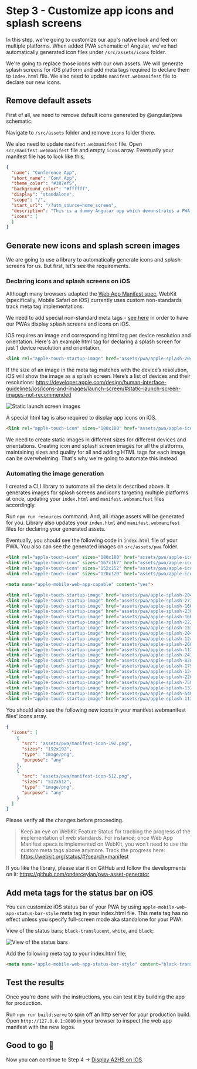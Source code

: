 # Step 3 - Customize app icons and splash screens

In this step, we're going to customize our app's native look and feel on multiple platforms. When added PWA schematic of Angular, we've had automatically generated icon files under `/src/assets/icons` folder. 

We're going to replace those icons with our own assets. We will generate splash screens for iOS platform and add meta tags required to declare them to `index.html` file. We also need to update `manifest.webmanifest` file to declare our new icons.

## Remove default assets

First of all, we need to remove default icons generated by @angular/pwa schematic.

Navigate to `/src/assets` folder and remove `icons` folder there. 

We also need to update `manifest.webmanifest` file. Open `src/manifest.webmanifest` file and empty `icons` array. Eventually your manifest file has to look like this;

```json
{
  "name": "Conference App",
  "short_name": "Conf App",
  "theme_color": "#387ef5",
  "background_color": "#ffffff",
  "display": "standalone",
  "scope": "/",
  "start_url": "/?utm_source=home_screen",
  "description": "This is a dummy Angular app which demonstrates a PWA's behaviour on different platforms.",
  "icons": [
  ]
}
```

## Generate new icons and splash screen images

We are going to use a library to automatically generate icons and splash screens for us. But first, let's see the requirements.

### Declaring icons and splash screens on iOS

Although many browsers adapted the [Web App Manifest spec](https://w3c.github.io/manifest/), WebKit (specifically, Mobile Safari on iOS) currently uses custom non-standards track meta tag implementations.

We need to add special non-standard meta tags - [see here](https://developer.apple.com/library/archive/documentation/AppleApplications/Reference/SafariWebContent/ConfiguringWebApplications/ConfiguringWebApplications.html) in order to have our PWAs display splash screens and icons on iOS.

iOS requires an image and corresponding html tag per device resolution and orientation. Here's an example html tag for declaring a splash screen for just 1 device resolution and orientation. 

```html
<link rel="apple-touch-startup-image" href="assets/pwa/apple-splash-2048-2732.png" media="(device-width: 1024px) and (device-height: 1366px) and (-webkit-device-pixel-ratio: 2) and (orientation: portrait)">
```

If the size of an image in the meta tag matches with the device’s resolution, iOS will show the image as a splash screen. Here’s a list of devices and their resolutions: https://developer.apple.com/design/human-interface-guidelines/ios/icons-and-images/launch-screen/#static-launch-screen-images-not-recommended

![Static launch screen images](https://cdn-images-1.medium.com/max/1600/1*hKRjSlhCNrFMo0ut_O9RBg.png) 

A special html tag is also required to display app icons on iOS. 

```html
<link rel="apple-touch-icon" sizes="180x180" href="assets/pwa/apple-icon-180.png">
```

We need to create static images in different sizes for different devices and orientations. Creating icon and splash screen images for all the platforms, maintaining sizes and quality for all and adding HTML tags for each image can be overwhelming. That's why we're going to automate this instead.

### Automating the image generation

I created a CLI library to automate all the details described above. It generates images for splash screens and icons targeting multiple platforms at once, updating your `index.html` and `manifest.webmanifest` files accordingly. 
 
Run `npm run resources` command. And, all image assets will be generated for you. Library also updates your `index.html` and `manifest.webmanifest` files for declaring your generated assets.  

Eventually, you should see the following code in `index.html` file of your PWA. You also can see the generated images on `src/assets/pwa` folder.

```html
<link rel="apple-touch-icon" sizes="180x180" href="assets/pwa/apple-icon-180.png">
<link rel="apple-touch-icon" sizes="167x167" href="assets/pwa/apple-icon-167.png">
<link rel="apple-touch-icon" sizes="152x152" href="assets/pwa/apple-icon-152.png">
<link rel="apple-touch-icon" sizes="120x120" href="assets/pwa/apple-icon-120.png">

<meta name="apple-mobile-web-app-capable" content="yes">

<link rel="apple-touch-startup-image" href="assets/pwa/apple-splash-2048-2732.png" media="(device-width: 1024px) and (device-height: 1366px) and (-webkit-device-pixel-ratio: 2) and (orientation: portrait)">
<link rel="apple-touch-startup-image" href="assets/pwa/apple-splash-2732-2048.png" media="(device-width: 1024px) and (device-height: 1366px) and (-webkit-device-pixel-ratio: 2) and (orientation: landscape)">
<link rel="apple-touch-startup-image" href="assets/pwa/apple-splash-1668-2388.png" media="(device-width: 834px) and (device-height: 1194px) and (-webkit-device-pixel-ratio: 2) and (orientation: portrait)">
<link rel="apple-touch-startup-image" href="assets/pwa/apple-splash-2388-1668.png" media="(device-width: 834px) and (device-height: 1194px) and (-webkit-device-pixel-ratio: 2) and (orientation: landscape)">
<link rel="apple-touch-startup-image" href="assets/pwa/apple-splash-1668-2224.png" media="(device-width: 834px) and (device-height: 1112px) and (-webkit-device-pixel-ratio: 2) and (orientation: portrait)">
<link rel="apple-touch-startup-image" href="assets/pwa/apple-splash-2224-1668.png" media="(device-width: 834px) and (device-height: 1112px) and (-webkit-device-pixel-ratio: 2) and (orientation: landscape)">
<link rel="apple-touch-startup-image" href="assets/pwa/apple-splash-1536-2048.png" media="(device-width: 768px) and (device-height: 1024px) and (-webkit-device-pixel-ratio: 2) and (orientation: portrait)">
<link rel="apple-touch-startup-image" href="assets/pwa/apple-splash-2048-1536.png" media="(device-width: 768px) and (device-height: 1024px) and (-webkit-device-pixel-ratio: 2) and (orientation: landscape)">
<link rel="apple-touch-startup-image" href="assets/pwa/apple-splash-1242-2688.png" media="(device-width: 414px) and (device-height: 896px) and (-webkit-device-pixel-ratio: 3) and (orientation: portrait)">
<link rel="apple-touch-startup-image" href="assets/pwa/apple-splash-2688-1242.png" media="(device-width: 414px) and (device-height: 896px) and (-webkit-device-pixel-ratio: 3) and (orientation: landscape)">
<link rel="apple-touch-startup-image" href="assets/pwa/apple-splash-1125-2436.png" media="(device-width: 375px) and (device-height: 812px) and (-webkit-device-pixel-ratio: 3) and (orientation: portrait)">
<link rel="apple-touch-startup-image" href="assets/pwa/apple-splash-2436-1125.png" media="(device-width: 375px) and (device-height: 812px) and (-webkit-device-pixel-ratio: 3) and (orientation: landscape)">
<link rel="apple-touch-startup-image" href="assets/pwa/apple-splash-828-1792.png" media="(device-width: 414px) and (device-height: 896px) and (-webkit-device-pixel-ratio: 2) and (orientation: portrait)">
<link rel="apple-touch-startup-image" href="assets/pwa/apple-splash-1792-828.png" media="(device-width: 414px) and (device-height: 896px) and (-webkit-device-pixel-ratio: 2) and (orientation: landscape)">
<link rel="apple-touch-startup-image" href="assets/pwa/apple-splash-1242-2208.png" media="(device-width: 414px) and (device-height: 736px) and (-webkit-device-pixel-ratio: 3) and (orientation: portrait)">
<link rel="apple-touch-startup-image" href="assets/pwa/apple-splash-2208-1242.png" media="(device-width: 414px) and (device-height: 736px) and (-webkit-device-pixel-ratio: 3) and (orientation: landscape)">
<link rel="apple-touch-startup-image" href="assets/pwa/apple-splash-750-1334.png" media="(device-width: 375px) and (device-height: 667px) and (-webkit-device-pixel-ratio: 2) and (orientation: portrait)">
<link rel="apple-touch-startup-image" href="assets/pwa/apple-splash-1334-750.png" media="(device-width: 375px) and (device-height: 667px) and (-webkit-device-pixel-ratio: 2) and (orientation: landscape)">
<link rel="apple-touch-startup-image" href="assets/pwa/apple-splash-640-1136.png" media="(device-width: 320px) and (device-height: 568px) and (-webkit-device-pixel-ratio: 2) and (orientation: portrait)">
<link rel="apple-touch-startup-image" href="assets/pwa/apple-splash-1136-640.png" media="(device-width: 320px) and (device-height: 568px) and (-webkit-device-pixel-ratio: 2) and (orientation: landscape)">
```

You should also see the following new icons in your manifest.webmanifest files' icons array.

```json
{
  "icons": [
    {
      "src": "assets/pwa/manifest-icon-192.png",
      "sizes": "192x192",
      "type": "image/png",
      "purpose": "any"
    },
    {
      "src": "assets/pwa/manifest-icon-512.png",
      "sizes": "512x512",
      "type": "image/png",
      "purpose": "any"
    }
  ]
}
```

Please verify all the changes before proceeding.

> Keep an eye on WebKit Feature Status for tracking the progress of the implementation of web standards. For instance; once Web App Manifest specs is implemented on WebKit, you won’t need to use the custom meta tags above anymore. Track the progress here: https://webkit.org/status/#?search=manifest

If you like the library, please star it on GitHub and follow the developments on it: https://github.com/onderceylan/pwa-asset-generator

## Add meta tags for the status bar on iOS

You can customize iOS status bar of your PWA by using `apple-mobile-web-app-status-bar-style` meta tag in your index.html file. This meta tag has no effect unless you specify full-screen mode aka standalone for your PWA.

View of the status bars; `black-translucent`, `white`, and `black`;

![View of the status bars](https://cdn-images-1.medium.com/max/1600/1*DmaoahB1qXMpZgt2X2gq9Q.png)

Add the following meta tag to your index.html file;

```html
<meta name="apple-mobile-web-app-status-bar-style" content="black-translucent">
```

## Test the results

Once you're done with the instructions, you can test it by building the app for production. 

Run `npm run build:serve` to spin off an http server for your production build. Open `http://127.0.0.1:8080` in your browser to inspect the web app manifest with the new logos.

## Good to go 🎯
Now you can continue to Step 4 -> [Display A2HS on iOS](https://github.com/onderceylan/pwa-workshop-angular-firebase/blob/step-4/README.md). 
